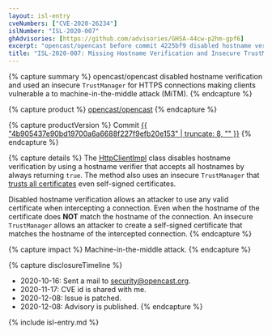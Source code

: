 ```yaml
---
layout: isl-entry
cveNumbers: ["CVE-2020-26234"]
islNumber: "ISL-2020-007"
ghAdvisories: [https://github.com/advisories/GHSA-44cw-p2hm-gpf6]
excerpt: "opencast/opencast before commit 4225bf9 disabled hostname verification and used an insecure `TrustManager` for HTTPS connections making clients vulnerable to a machine-in-the-middle attack (MiTM)."
title: "ISL-2020-007: Missing Hostname Verification and Insecure TrustManager in opencast/opencast"
---
```


{% capture summary %}
opencast/opencast disabled hostname verification and used an insecure `TrustManager` for HTTPS connections making clients vulnerable a to machine-in-the-middle attack (MiTM).
{% endcapture %}

{% capture product %}
[opencast/opencast](https://github.com/opencast/opencast)
{% endcapture %}

{% capture productVersion %}
Commit [{{ "4b905437e90bd19700a6a6688f227f9efb20e153" | truncate: 8, "" }}](https://github.com/opencast/opencast/commit/4b905437e90bd19700a6a6688f227f9efb20e153)
{% endcapture %}

{% capture details %}
The [HttpClientImpl](https://github.com/opencast/opencast/blob/4b905437e90bd19700a6a6688f227f9efb20e153/modules/kernel/src/main/java/org/opencastproject/kernel/http/impl/HttpClientImpl.java#L196-L199) class disables hostname verification by using a hostname verifier that accepts all hostnames by always returning `true`. The method also uses an insecure `TrustManager` that [trusts all certificates](https://github.com/opencast/opencast/blob/4b905437e90bd19700a6a6688f227f9efb20e153/modules/kernel/src/main/java/org/opencastproject/kernel/http/impl/HttpClientImpl.java#L119-L150) even self-signed certificates.

Disabled hostname verification allows an attacker to use any valid certificate when intercepting a connection. Even when the hostname of the certificate does **NOT** match the hostname of the connection.
An insecure `TrustManager` allows an attacker to create a self-signed certificate that matches the hostname of the intercepted connection.
{% endcapture %}

{% capture impact %}
Machine-in-the-middle attack.
{% endcapture %}

{% capture disclosureTimeline %}
- 2020-10-16: Sent a mail to security@opencast.org.
- 2020-11-17: CVE id is shared with me.
- 2020-12-08: Issue is patched.
- 2020-12-08: Advisory is published.
{% endcapture %}

{% include isl-entry.md %}
